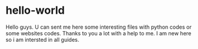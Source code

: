 # hello-world
Hello guys. U can sent me here some interesting files with python codes or some websites codes. Thanks to you a lot with a help to me. I am new here so i am intersted in all guides.
